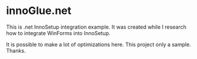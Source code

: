 # innoGlue.net
This is .net InnoSetup integration example.
It was created while I research how to integrate WinForms into InnoSetup.

It is possible to make a lot of optimizations here. This project only a sample.
Thanks.
